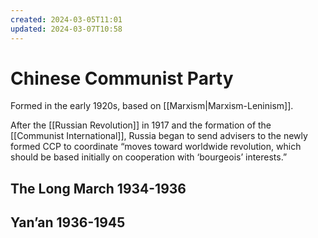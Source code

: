 ```yaml
---
created: 2024-03-05T11:01
updated: 2024-03-07T10:58
---
```


# Chinese Communist Party

Formed in the early 1920s, based on [[Marxism|Marxism-Leninism]].

After the [[Russian Revolution]] in 1917 and the formation of the [[Communist International]], Russia began to send advisers to the newly formed CCP to coordinate “moves toward worldwide revolution, which should be based initially on cooperation with ‘bourgeois’ interests.”

## The Long March 1934-1936

## Yan’an 1936-1945
